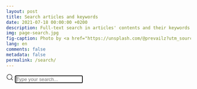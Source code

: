 ```yaml
---
layout: post
title: Search articles and keywords
date: 2021-07-18 00:00:00 +0200
description: Full-text search in articles' contents and their keywords
img: page-search.jpg
fig-caption: Photo by <a href="https://unsplash.com/@prevailz?utm_source=unsplash&utm_medium=referral&utm_content=creditCopyText">Sean Pierce</a> on <a href="https://unsplash.com/s/photos/desert-landscape?utm_source=unsplash&utm_medium=referral&utm_content=creditCopyText">Unsplash</a>
lang: en
comments: false
metadata: false
permalink: /search/
---
```


<article class="article-page">
  <div class="page-content">
    <div class="wrap-content">
      <div class="search-container">
        <form class="search-form" name="search-hero" onsubmit="return false;">
          <span class="search-icon"><svg width="20" height="20" viewBox="0 0 20 20" xmlns="http://www.w3.org/2000/svg"><circle fill="none" stroke="#000" stroke-width="1.1" cx="9" cy="9" r="7"></circle><path fill="none" stroke="#000" stroke-width="1.1" d="M14,14 L18,18 L14,14 Z"></path></svg></span>
          <input id="search-input" class="search-input" type="search" placeholder="Type your search..." autofocus>
        </form>
      </div>
      <div id="search-result" class="page-recomm"></div>
    </div>
  </div>
</article>

<script src="/search.min.js" type="text/javascript"></script>
<script>
SimpleJekyllSearch({
  searchInput: document.getElementById('search-input'),
  resultsContainer: document.getElementById('search-result'),
  json: '/en/search.json',
  searchResultTemplate: '<div class="recomm"><a class="recomm" href="{url}"><h5>{title}</h5>{img}</a></div>',
  noResultsText: 'No result found.',
  limit: 20,
  fuzzy: false,
})
</script>
